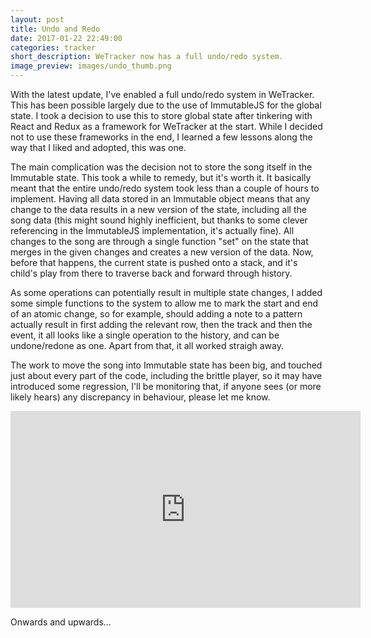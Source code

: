 ```yaml
---
layout: post
title: Undo and Redo
date: 2017-01-22 22:49:00
categories: tracker 
short_description: WeTracker now has a full undo/redo system.
image_preview: images/undo_thumb.png
---
```


With the latest update, I've enabled a full undo/redo system in WeTracker. This
has been possible largely due to the use of ImmutableJS for the global state. I
took a decision to use this to store global state after tinkering with React
and Redux as a framework for WeTracker at the start. While I decided not to use
these frameworks in the end, I learned a few lessons along the way that I liked
and adopted, this was one.

The main complication was the decision not to store the song itself in the
Immutable state. This took a while to remedy, but it's worth it. It basically
meant that the entire undo/redo system took less than a couple of hours to
implement. Having all data stored in an Immutable object means that any change
to the data results in a new version of the state, including all the song data
(this might sound highly inefficient, but thanks to some clever referencing in
the ImmutableJS implementation, it's actually fine). All changes to the song
are through a single function "set" on the state that merges in the given
changes and creates a new version of the data. Now, before that happens, the
current state is pushed onto a stack, and it's child's play from there to
traverse back and forward through history. 

As some operations can potentially result in multiple state changes, I added
some simple functions to the system to allow me to mark the start and end of an
atomic change, so for example, should adding a note to a pattern actually
result in first adding the relevant row, then the track and then the event, it
all looks like a single operation to the history, and can be undone/redone as
one. Apart from that, it all worked straigh away. 

The work to move the song into Immutable state has been big, and touched just
about every part of the code, including the brittle player, so it may have
introduced some regression, I'll be monitoring that, if anyone sees (or more
likely hears) any discrepancy in behaviour, please let me know.

<iframe width="560" height="315"
src="https://www.youtube.com/embed/MOyA86K1Lbg" frameborder="0"
allowfullscreen></iframe>

Onwards and upwards...
